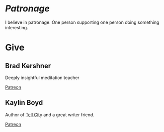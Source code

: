 # *Patronage*

I believe in patronage. One person supporting one person doing something interesting.

# Give

## Brad Kershner
Deeply insightful meditation teacher

[Patreon](https://www.patreon.com/bradkershner/)

## Kaylin Boyd
Author of [Tell City](https://www.amazon.com/Tell-City-Kaylin-R-Boyd/dp/1945182075) and a great writer friend.

[Patreon](https://www.patreon.com/kaylinboyd/)
